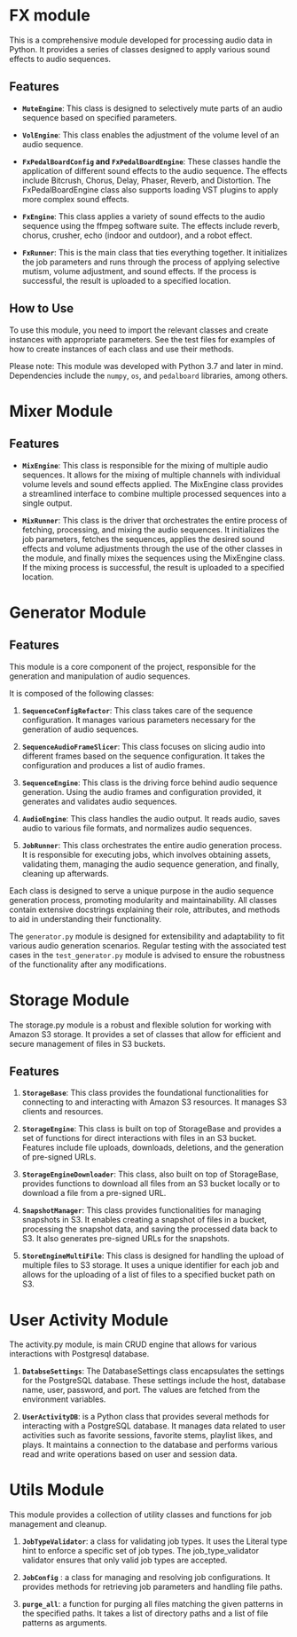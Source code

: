 # FX module

This is a comprehensive module developed for processing audio data in Python. It provides a series of classes designed to apply various sound effects to audio sequences.

## Features

- **`MuteEngine`**: This class is designed to selectively mute parts of an audio sequence based on specified parameters.

- **`VolEngine`**: This class enables the adjustment of the volume level of an audio sequence. 

- **`FxPedalBoardConfig` and `FxPedalBoardEngine`**: These classes handle the application of different sound effects to the audio sequence. The effects include Bitcrush, Chorus, Delay, Phaser, Reverb, and Distortion. The FxPedalBoardEngine class also supports loading VST plugins to apply more complex sound effects.

- **`FxEngine`**: This class applies a variety of sound effects to the audio sequence using the ffmpeg software suite. The effects include reverb, chorus, crusher, echo (indoor and outdoor), and a robot effect.

- **`FxRunner`**: This is the main class that ties everything together. It initializes the job parameters and runs through the process of applying selective mutism, volume adjustment, and sound effects. If the process is successful, the result is uploaded to a specified location.

## How to Use

To use this module, you need to import the relevant classes and create instances with appropriate parameters. See the test files for examples of how to create instances of each class and use their methods.

Please note: This module was developed with Python 3.7 and later in mind. Dependencies include the ```numpy```, ```os```, and ```pedalboard``` libraries, among others. 


# Mixer Module
## Features
- **`MixEngine`**: This class is responsible for the mixing of multiple audio sequences. It allows for the mixing of multiple channels with individual volume levels and sound effects applied. The MixEngine class provides a streamlined interface to combine multiple processed sequences into a single output.

- **`MixRunner`**: This class is the driver that orchestrates the entire process of fetching, processing, and mixing the audio sequences. It initializes the job parameters, fetches the sequences, applies the desired sound effects and volume adjustments through the use of the other classes in the module, and finally mixes the sequences using the MixEngine class. If the mixing process is successful, the result is uploaded to a specified location.


# Generator Module
## Features

This module is a core component of the project, responsible for the generation and manipulation of audio sequences. 

It is composed of the following classes:

1. **`SequenceConfigRefactor`**: This class takes care of the sequence configuration. It manages various parameters necessary for the generation of audio sequences.

2. **`SequenceAudioFrameSlicer`**: This class focuses on slicing audio into different frames based on the sequence configuration. It takes the configuration and produces a list of audio frames.

3. **`SequenceEngine`**: This class is the driving force behind audio sequence generation. Using the audio frames and configuration provided, it generates and validates audio sequences.

4. **`AudioEngine`**: This class handles the audio output. It reads audio, saves audio to various file formats, and normalizes audio sequences.

5. **`JobRunner`**: This class orchestrates the entire audio generation process. It is responsible for executing jobs, which involves obtaining assets, validating them, managing the audio sequence generation, and finally, cleaning up afterwards.

Each class is designed to serve a unique purpose in the audio sequence generation process, promoting modularity and maintainability. All classes contain extensive docstrings explaining their role, attributes, and methods to aid in understanding their functionality.

The `generator.py` module is designed for extensibility and adaptability to fit various audio generation scenarios. Regular testing with the associated test cases in the `test_generator.py` module is advised to ensure the robustness of the functionality after any modifications.



# Storage Module
The storage.py module is a robust and flexible solution for working with Amazon S3 storage. It provides a set of classes that allow for efficient and secure management of files in S3 buckets.

## Features
1. **`StorageBase`**: This class provides the foundational functionalities for connecting to and interacting with Amazon S3 resources. It manages S3 clients and resources.

2. **`StorageEngine`**: This class is built on top of StorageBase and provides a set of functions for direct interactions with files in an S3 bucket. Features include file uploads, downloads, deletions, and the generation of pre-signed URLs.

3. **`StorageEngineDownloader`**: This class, also built on top of StorageBase, provides functions to download all files from an S3 bucket locally or to download a file from a pre-signed URL.

4. **`SnapshotManager`**: This class provides functionalities for managing snapshots in S3. It enables creating a snapshot of files in a bucket, processing the snapshot data, and saving the processed data back to S3. It also generates pre-signed URLs for the snapshots.

5. **`StoreEngineMultiFile`**: This class is designed for handling the upload of multiple files to S3 storage. It uses a unique identifier for each job and allows for the uploading of a list of files to a specified bucket path on S3.

# User Activity Module
The activity.py module, is main CRUD engine that allows for various interactions with Postgresql database. 

1. **`DatabseSettings`**: The DatabaseSettings class encapsulates the settings for the PostgreSQL database. These settings include the host, database name, user, password, and port. The values are fetched from the environment variables.

2. **`UserActivityDB`**: is a Python class that provides several methods for interacting with a PostgreSQL database. It manages data related to user activities such as favorite sessions, favorite stems, playlist likes, and plays. It maintains a connection to the database and performs various read and write operations based on user and session data.



# Utils Module
This module provides a collection of utility classes and functions for job management and cleanup.

1. **`JobTypeValidator`**: a class for validating job types. It uses the Literal type hint to enforce a specific set of job types. The job_type_validator validator ensures that only valid job types are accepted.

2. **`JobConfig`** : a class for managing and resolving job configurations. It provides methods for retrieving job parameters and handling file paths.

3. **`purge_all`**: a function for purging all files matching the given patterns in the specified paths. It takes a list of directory paths and a list of file patterns as arguments.

